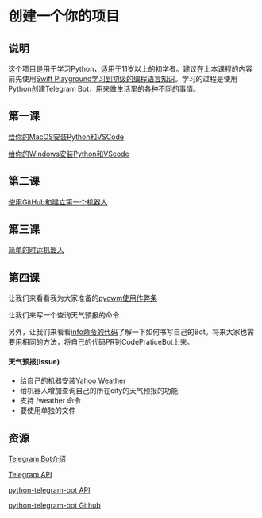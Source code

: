 # 创建一个你的项目

## 说明

这个项目是用于学习Python，适用于11岁以上的初学者。建议在上本课程的内容前先使用[Swift Playground学习到初级的编程语言知识](https://hdcola.github.io)。学习的过程是使用Python创建Telegram Bot，用来做生活里的各种不同的事情。

## 第一课 

[给你的MacOS安装Python和VSCode](https://github.com/HDCodePractice/MakePythonProject/blob/master/%E7%AC%AC%E4%B8%80%E8%AF%BE%20%E5%AE%89%E8%A3%85Python%E5%92%8CVSCode.md)

[给你的Windows安装Python和VScode](./第一课%20安装Python和VSCode%20(Windows).md)

## 第二课 

[使用GitHub和建立第一个机器人](https://github.com/HDCodePractice/MakePythonProject/blob/master/%E7%AC%AC%E4%BA%8C%E8%AF%BE%20%E4%BD%BF%E7%94%A8GitHub%E5%92%8C%E5%BB%BA%E7%AB%8B%E7%AC%AC%E4%B8%80%E4%B8%AA%E6%9C%BA%E5%99%A8%E4%BA%BA.md)

## 第三课

[简单的时运机器人](https://github.com/HDCodePractice/MakePythonProject/blob/master/%E7%AC%AC%E4%B8%89%E8%AF%BE%20%E7%AE%80%E5%8D%95%E7%9A%84%E6%97%B6%E8%BF%90%E6%9C%BA%E5%99%A8%E4%BA%BA.md)

## 第四课

让我们来看看我为大家准备的[pyowm使用作弊条](https://medium.com/@hdcola/pyowm%E4%BD%BF%E7%94%A8%E4%BD%9C%E5%BC%8A%E6%9D%A1-9c48b0f19ef5)

让我们来写一个查询天气预报的命令

另外，让我们来看看[info命令的代码](https://github.com/HDCodePractice/CodePracticeBot/blob/master/cmdproc/infocmd.py)了解一下如何书写自己的Bot。将来大家也需要用相同的方法，将自己的代码PR到CodePraticeBot上来。

#### 天气预报(Issue)

* 给自己的机器安装[Yahoo Weather](https://pypi.org/project/yahoo-weather/)
* 给机器人增加查询自己的所在city的天气预报的功能
* 支持 /weather 命令
* 要使用单独的文件

## 资源

[Telegram Bot介绍](https://core.telegram.org/bots)

[Telegram API](https://core.telegram.org/bots/api/#available-methods)

[python-telegram-bot API](https://python-telegram-bot.readthedocs.io/en/stable/)

[python-telegram-bot Github](https://github.com/python-telegram-bot/python-telegram-bot)
